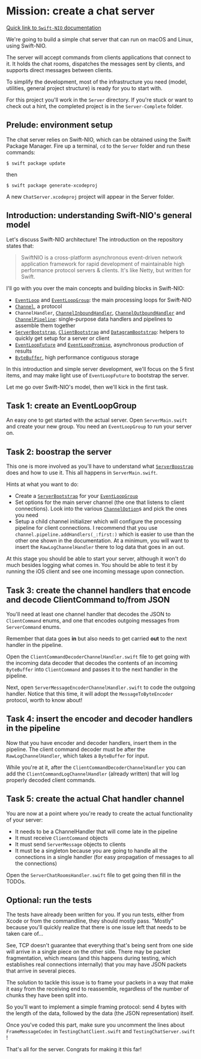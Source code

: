 # Mission: create a chat server

[Quick link to `Swift-NIO` documentation](https://apple.github.io/swift-nio/docs/current/NIO/index.html)

We're going to build a simple chat server that can run on macOS and Linux, using Swift-NIO.

The server will accept commands from clients applications that connect to it. It holds the chat rooms, dispatches the messages sent by clients, and supports direct messages between clients.

To simplify the development, most of the infrastructure you need (model, utilities, general project structure) is ready for you to start with.

For this project you'll work in the `Server` directory. If you're stuck or want to check out a hint, the completed project is in the `Server-Complete` folder.

## Prelude: environment setup

The chat server relies on Swift-NIO, which can be obtained using the Swift Package Manager. Fire up a terminal, `cd` to the `Server` folder and run these commands:

`$ swift package update`

then

`$ swift package generate-xcodeproj`

A new `ChatServer.xcodeproj` project will appear in the Server folder.

## Introduction: understanding Swift-NIO's general model

Let's discuss Swift-NIO architecture! The introduction on the repository states that:

> SwiftNIO is a cross-platform asynchronous event-driven network application framework for rapid development of maintainable high performance protocol servers & clients.
> It's like Netty, but written for Swift.

I'll go with you over the main concepts and building blocks in Swift-NIO:

* [`EventLoop`](https://apple.github.io/swift-nio/docs/current/NIO/Protocols/EventLoop.html) and [`EventLoopGroup`](https://apple.github.io/swift-nio/docs/current/NIO/Protocols/EventLoopGroup.html): the main processing loops for Swift-NIO
* [`Channel`](https://apple.github.io/swift-nio/docs/current/NIO/Protocols/Channel.html), a protocol
* `ChannelHandler`, [`ChannelInboundHandler`](https://apple.github.io/swift-nio/docs/current/NIO/Protocols/ChannelInboundHandler.html), [`ChannelOutboundHandler`](https://apple.github.io/swift-nio/docs/current/NIO/Protocols/ChannelOutboundHandler.html) and [`ChannelPipeline`](https://apple.github.io/swift-nio/docs/current/NIO/Classes/ChannelPipeline.html): single-purpose data handlers and pipelines to assemble them together
* [`ServerBootstrap`](https://apple.github.io/swift-nio/docs/current/NIO/Classes/ServerBootstrap.html), [`ClientBootstrap`](https://apple.github.io/swift-nio/docs/current/NIO/Classes/ClientBootstrap.html) and [`DatagramBootstrap`](https://apple.github.io/swift-nio/docs/current/NIO/Classes/DatagramBootstrap.html): helpers to quickly get setup for a server or client
* [`EventLoopFuture`](https://apple.github.io/swift-nio/docs/current/NIO/Classes/EventLoopFuture.html) and [`EventLoopPromise`](https://apple.github.io/swift-nio/docs/current/NIO/Structs/EventLoopPromise.html), asynchronous production of results
* [`ByteBuffer`](https://apple.github.io/swift-nio/docs/current/NIO/Structs/ByteBuffer.html), high performance contiguous storage

In this introduction and simple server development, we'll focus on the 5 first items, and may make light use of `EventLoopFuture` to bootstrap the server.

Let me go over Swift-NIO's model, then we'll kick in the first task.

## Task 1: create an EventLoopGroup

An easy one to get started with the actual server. Open `ServerMain.swift` and create your new group. You need an `EventLoopGroup` to run your server on.


## Task 2: boostrap the server

This one is more involved as you'll have to understand what [`ServerBoostrap`](https://apple.github.io/swift-nio/docs/current/NIO/Classes/ServerBootstrap.html) does and how to use it. This all happens in `ServerMain.swift`.

Hints at what you want to do:

* Create a [`ServerBootstrap`](https://apple.github.io/swift-nio/docs/current/NIO/Classes/ServerBootstrap.html) for your [`EventLoopGroup`](https://apple.github.io/swift-nio/docs/current/NIO/Protocols/EventLoopGroup.html)
* Set options for the main server channel (the one that listens to client connections). Look into the various [`ChannelOption`](https://github.com/apple/swift-nio/blob/master/Sources/NIO/ChannelOption.swift)s and pick the ones you need
* Setup a child channel initializer which will configure the processing pipeline for client connections.  I recommend that you use `channel.pipeline.addHandlers(_:first:)` which is easier to use than the other one shown in the documentation. At a minimum, you will want to insert the `RawLogChannelHandler` there to log data that goes in an out.

At this stage you should be able to start your server, although it won't do much besides logging what comes in. You should be able to test it by running the iOS client and see one incoming message upon connection.

## Task 3: create the channel handlers that encode and decode ClientCommand to/from JSON

You'll need at least one channel handler that decodes the JSON to `ClientCommand` enums, and one that encodes outgoing messages from `ServerCommand` enums.

Remember that data goes **in** but also needs to get carried **out** to the next handler in the pipeline.

Open the `ClientCommandDecoderChannelHandler.swift` file to get going with the incoming data decoder that decodes the contents of an incoming `ByteBuffer` into `ClientCommand` and passes it to the next handler in the pipeline.

Next, open `ServerMessageEncoderChannelHandler.swift` to code the outgoing handler. Notice that this time, it will adopt the `MessageToByteEncoder` protocol, worth to know about! 


## Task 4: insert the encoder and decoder handlers in the pipeline

Now that you have encoder and decoder handlers, insert them in the pipeline. The client command decoder must be after the `RawLogChannelHandler`, which takes a `ByteBuffer` for input.

While you're at it, after the `ClientCommandDecoderChannelHandler` you can add the `ClientCommandLogChannelHandler` (already written) that will log properly decoded client commands.

## Task 5: create the actual Chat handler channel

You are now at a point where you're ready to create the actual functionality of your server: 

- It needs to be a ChannelHandler that will come late in the pipeline
- It must receive `ClientCommand` objects
- It must send `ServerMessage` objects to clients
- It must be a singleton because you are going to handle all the connections in a single handler (for easy propagation of messages to all the connections)

Open the `ServerChatRoomsHandler.swift` file to get going then fill in the TODOs.

## Optional: run the tests

The tests have already been written for you. If you run tests, either from Xcode or from the commandline, they should mostly pass. "Mostly" because you'll quickly realize that there is one issue left that needs to be taken care of...

See, TCP doesn't guarantee that everything that's being sent from one side will arrive in a single piece on the other side. There may be packet fragmentation, which means (and this happens during testing, which establishes real connections internally) that you may have JSON packets that arrive in several pieces.

The solution to tackle this issue is to frame your packets in a way that make it easy from the receiving end to reassemble, regardless of the number of chunks they have been split into.

So you'll want to implement a simple framing protocol: send 4 bytes with the length of the data, followed by the data (the JSON representation) itself.

Once you've coded this part, make sure you uncomment the lines about `FrameMessageCodec` in `TestingChatClient.swift` and `TestingChatServer.swift` !

That's all for the server. Congrats for making it this far!
